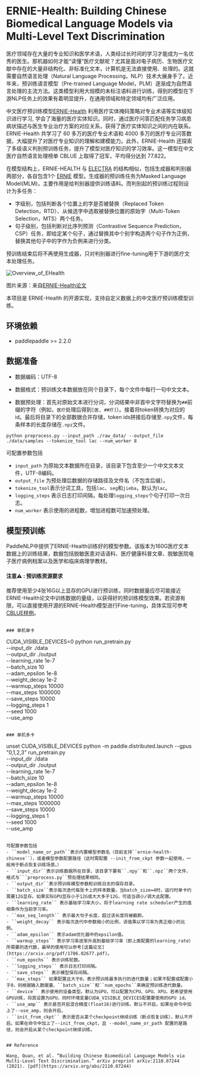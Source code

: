 # ERNIE-Health: Building Chinese Biomedical Language Models via Multi-Level Text Discrimination

医疗领域存在大量的专业知识和医学术语，人类经过长时间的学习才能成为一名优秀的医生。那机器如何才能“读懂”医疗文献呢？尤其是面对电子病历、生物医疗文献中存在的大量非结构化、非标准化文本，计算机是无法直接使用、处理的。这就需要自然语言处理（Natural Language Processing，NLP）技术大展身手了。近年来，预训练语言模型（Pre-trained Language Model，PLM）逐渐成为自然语言处理的主流方法。这类模型利用大规模的未标注语料进行训练，得到的模型在下游NLP任务上的效果有着明显提升，在通用领域和特定领域均有广泛应用。

中文医疗预训练模型[ERNIE-Health](https://arxiv.org/pdf/2110.07244.pdf) 利用医疗实体掩码策略对专业术语等实体级知识进行学习, 学会了海量的医疗实体知识。同时，通过医疗问答匹配任务学习病患病状描述与医生专业治疗方案的对应关系，获得了医疗实体知识之间的内在联系。ERNIE-Health 共学习了 60 多万的医疗专业术语和 4000 多万的医疗专业问答数据，大幅提升了对医疗专业知识的理解和建模能力。此外，ERNIE-Health 还探索了多级语义判别预训练任务，提升了模型对医疗知识的学习效率。这一模型在中文医疗自然语言处理榜单 CBLUE 上取得了冠军，平均得分达到 77.822。

在模型结构上，ERNIE-HEALTH 与 [ELECTRA](https://openreview.net/pdf?id=r1xMH1BtvB) 的结构相似，包括生成器和判别器两部分，各自包含1个 [ERNIE](https://arxiv.org/pdf/1904.09223.pdf) 模型。生成器的预训练任务为Masked Language Model(MLM)，主要作用是给判别器提供训练语料。而判别起的预训练过程则设计为多任务：

- 字级别，包括判断各个位置上的字是否被替换（Replaced Token Detection，RTD）、从候选字中选取被替换位置的原始字（Multi-Token Selection，MTS）两个任务。
- 句子级别，包括判断对比序列预测（Contrastive Sequence Prediction，CSP）任务，即给定某个句子，通过替换其中个别字构造两个句子作为正例，替换其他句子中的字作为负例来进行分类。

预训练结束后将不再使用生成器，只对判别器进行fine-tuning用于下游的医疗文本处理任务。

![Overview_of_EHealth](https://user-images.githubusercontent.com/25607475/163949632-8b34e23c-d0cd-49df-8d88-8549a253d221.png)

图片来源：来自[ERNIE-Health论文](https://arxiv.org/pdf/2110.07244.pdf)

本项目是 ERNIE-Health 的开源实现，支持自定义数据上的中文医疗预训练模型训练。


## 环境依赖

- paddlepaddle >= 2.2.0

## 数据准备

- 数据编码：UTF-8
- 数据格式：预训练文本数据放在同个目录下，每个文件中每行一句中文文本。

- 数据预处理：首先对原始文本进行分词，分词结果中非首中文字符替换为``##``前缀的字符（例如，``医疗``处理后得到``[医, ##疗]``）。接着将token转换为对应的id。最后将目录下的全部数据合并存储，token ids拼接后存储至``.npy``文件，每条样本的长度存储在``.npz``文件。

```shell
python preprocess.py --input_path ./raw_data/ --output_file ./data/samples --tokenize_tool lac --num_worker 8
```
可配置参数包括
- ``input_path`` 为原始文本数据所在目录，该目录下包含至少一个中文文本文件，UTF-8编码。
- ``output_file`` 为预处理后数据的存储路径及文件名（不包含后缀）。
- ``tokenize_tool``表示分词工具，包括``lac``、``seg``和``jieba``，默认为``lac``。
- ``logging_steps`` 表示日志打印间隔，每处理``logging_steps``个句子打印一次日志。
- ``num_worker`` 表示使用的进程数，增加进程数可加速预处理。

## 模型预训练

PaddleNLP中提供了ERNIE-Health训练好的模型参数。该版本为160G医疗文本数据上的训练结果，数据包括脱敏医患对话语料、医疗健康科普文章、脱敏医院电子医疗病例档案以及医学和临床病理学教材。

#### 注意⚠️  : 预训练资源要求
推荐使用至少4张16G以上显存的GPU进行预训练，同时数据量应尽可能接近ERNIE-Health论文中训练数据的量级，以获得好的预训练模型效果。若资源有限，可以直接使用开源的ERNIE-Health模型进行Fine-tuning，具体实现可参考 [CBLUE样例](https://github.com/PaddlePaddle/PaddleNLP/tree/develop/examples/biomedical/cblue)。
```

### 单机单卡

```
CUDA_VISIBLE_DEVICES=0 python run_pretrain.py \
    --input_dir ./data \
    --output_dir ./output \
    --learning_rate 1e-7 \
    --batch_size 10 \
    --adam_epsilon 1e-8 \
    --weight_decay 1e-2 \
    --warmup_steps 10000 \
    --max_steps 1000000 \
    --save_steps 10000 \
    --logging_steps 1 \
    --seed 1000 \
    --use_amp
```

### 单机多卡

```
unset CUDA_VISIBLE_DEVICES
python -m paddle.distributed.launch --gpus "0,1,2,3" run_pretrain.py \
    --input_dir ./data \
    --output_dir ./output \
    --learning_rate 1e-7 \
    --batch_size 10 \
    --adam_epsilon 1e-8 \
    --weight_decay 1e-2 \
    --warmup_steps 10000 \
    --max_steps 1000000 \
    --save_steps 10000 \
    --logging_steps 1 \
    --seed 1000 \
    --use_amp
```

可配置参数包括
- ``model_name_or_path``表示内置模型参数名（目前支持``ernie-health-chinese``），或者模型参数配置路径（这时需配置 --init_from_ckpt 参数一起使用，一般用于断点恢复训练场景。）
- ``input_dir``表示训练数据所在目录，该目录下要有``.npy``和``.npz``两个文件，格式与```preprocess.py``预处理结果相同。
- ``output_dir``表示预训练模型参数和训练日志的保存目录。
- ``batch_size``表示每次迭代每张卡上的样本数量。当batch_size=4时，运行时单卡约需要12G显存。如果实际GPU显存小于12G或大大多于12G，可适当调小/调大此配置。
- ``learning_rate`` 表示基础学习率大小，将于learning rate scheduler产生的值相乘作为当前学习率。
- ``max_seq_length`` 表示最大句子长度，超过该长度将被截断。
- ``weight_decay`` 表示每次迭代中参数缩小的比例，该值乘以学习率为真正缩小的比例。
- ``adam_epsilon`` 表示adam优化器中的epsilon值。
- ``warmup_steps`` 表示学习率逐渐升高到基础学习率（即上面配置的learning_rate）所需要的迭代数，最早的使用可以参考[这篇论文](https://arxiv.org/pdf/1706.02677.pdf)。
- ``num_epochs`` 表示训练轮数。
- ``logging_steps`` 表示日志打印间隔。
- ``save_steps`` 表示模型保存间隔。
- ``max_steps`` 如果配置且大于0，表示预训练最多执行的迭代数量；如果不配置或配置小于0，则根据输入数据量、``batch_size``和``num_epochs``来确定预训练迭代数量。
- ``device`` 表示使用的设备类型。默认为GPU，可以配置为CPU、GPU、XPU。若希望使用GPU训练，将其设置为GPU，同时环境变量CUDA_VISIBLE_DEVICES配置要使用的GPU id。
- ``use_amp`` 表示是否开启混合精度(float16)进行训练，默认不开启。如果在命令中加上了--use_amp，则会开启。
- ``init_from_ckpt`` 表示是否从某个checkpoint继续训练（断点恢复训练），默认不开启。如果在命令中加上了--init_from_ckpt，且 --model_name_or_path 配置的是路径，则会开启从某个checkpoint继续训练。


## Reference

Wang, Quan, et al. “Building Chinese Biomedical Language Models via Multi-Level Text Discrimination.” arXiv preprint arXiv:2110.07244 (2021). [pdf](https://arxiv.org/abs/2110.07244)
